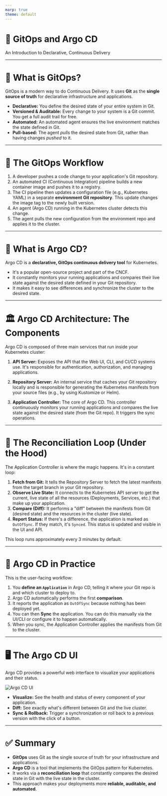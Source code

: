 ```yaml
---
marp: true
theme: default
---
```


# 🥑 GitOps and Argo CD

An Introduction to Declarative, Continuous Delivery

---

# 🤔 What is GitOps?

GitOps is a modern way to do Continuous Delivery. It uses **Git** as the **single source of truth** for declarative infrastructure and applications.

- **Declarative:** You define the desired state of your entire system in Git.
- **Versioned & Auditable:** Every change to your system is a Git commit. You get a full audit trail for free.
- **Automated:** An automated agent ensures the live environment matches the state defined in Git.
- **Pull-based:** The agent _pulls_ the desired state from Git, rather than having changes _pushed_ to it.

---

# 🌊 The GitOps Workflow

1.  A developer pushes a code change to your application's Git repository.
2.  An automated CI (Continuous Integration) pipeline builds a new container image and pushes it to a registry.
3.  The CI pipeline then updates a configuration file (e.g., Kubernetes YAML) in a separate **environment Git repository**. This update changes the image tag to the newly built version.
4.  An agent (Argo CD) running in the Kubernetes cluster detects this change.
5.  The agent pulls the new configuration from the environment repo and applies it to the cluster.

---

# 🥑 What is Argo CD?

Argo CD is a **declarative, GitOps continuous delivery tool** for Kubernetes.

- It's a popular open-source project and part of the CNCF.
- It constantly monitors your running applications and compares their live state against the desired state defined in your Git repository.
- It makes it easy to see differences and synchronize the cluster to the desired state.

---

# 🏛️ Argo CD Architecture: The Components

Argo CD is composed of three main services that run inside your Kubernetes cluster:

1.  **API Server:** Exposes the API that the Web UI, CLI, and CI/CD systems use. It's responsible for authentication, authorization, and managing applications.

2.  **Repository Server:** An internal service that caches your Git repository locally and is responsible for generating the Kubernetes manifests from your source files (e.g., by using Kustomize or Helm).

3.  **Application Controller:** The core of Argo CD. This controller continuously monitors your running applications and compares the live state against the desired state (from the Git repo). It triggers the sync operations.

---

# 🔄 The Reconciliation Loop (Under the Hood)

The Application Controller is where the magic happens. It's in a constant loop:

1.  **Fetch from Git:** It tells the Repository Server to fetch the latest manifests from the target branch in your Git repository.
2.  **Observe Live State:** It connects to the Kubernetes API server to get the current, live state of all the resources (Deployments, Services, etc.) that make up your application.
3.  **Compare (Diff):** It performs a "diff" between the manifests from Git (desired state) and the resources in the cluster (live state).
4.  **Report Status:** If there's a difference, the application is marked as `OutOfSync`. If they match, it's `Synced`. This status is updated and visible in the UI and API.

This loop runs approximately every 3 minutes by default.

---

# 🚀 Argo CD in Practice

This is the user-facing workflow:

1.  You **define an `Application`** in Argo CD, telling it where your Git repo is and which cluster to deploy to.
2.  Argo CD automatically performs the first **comparison**.
3.  It reports the application as `OutOfSync` because nothing has been deployed yet.
4.  You can then **Sync** the application. You can do this manually via the UI/CLI or configure it to happen automatically.
5.  When you sync, the Application Controller applies the manifests from Git to the cluster.

---

# 🖥️ The Argo CD UI

Argo CD provides a powerful web interface to visualize your applications and their status.

![Argo CD UI](https://argo-cd.readthedocs.io/en/stable/assets/application-ui.png)

- **Visualize:** See the health and status of every component of your application.
- **Diff:** See exactly what's different between Git and the live cluster.
- **Sync & Rollback:** Trigger a synchronization or roll back to a previous version with the click of a button.

---

# ✅ Summary

- **GitOps** uses Git as the single source of truth for your infrastructure and applications.
- **Argo CD** is a tool that implements the GitOps pattern for Kubernetes.
- It works via a **reconciliation loop** that constantly compares the desired state in Git with the live state in the cluster.
- This approach makes your deployments more **reliable, auditable, and automated**.
